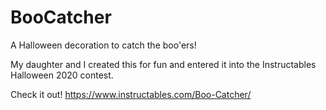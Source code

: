 # BooCatcher
A Halloween decoration to catch the boo'ers!

My daughter and I created this for fun and entered it into the Instructables Halloween 2020 contest.

Check it out!
https://www.instructables.com/Boo-Catcher/
